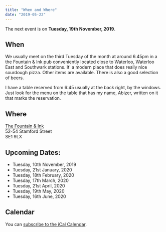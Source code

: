 ```yaml
---
title: "When and Where"
date: "2019-05-22"
---
```


The next event is on **Tuesday, 19th November, 2019**.

## When
We usually meet on the third Tuesday of the month at around 6.45pm in a the Fountain & Ink pub conveniently located close to Waterloo, Waterloo East and Southwark stations. It' a modern place that does really nice sourdough pizza. Other items are available. There is also a good selection of beers.

I have a table reserved from 6:45 usually at the back right, by the windows. Just look for the menu on the table that has my name, Abizer, written on it that marks the reservation.


## Where

[The Fountain & Ink](http://www.fountainandink.co.uk)</br>
52-54 Stamford Street</br>
SE1 9LX

## Upcoming Dates:

* Tuesday, 10th November, 2019
* Tuesday, 21st January, 2020
* Tuesday, 18th February, 2020
* Tuesday, 17th March, 2020
* Tuesday, 21st April, 2020
* Tuesday, 19th May, 2020
* Tuesday, 16th June, 2020


## Calendar

You can [subscribe to the iCal Calendar](webcal://p03-calendarws.icloud.com/ca/subscribe/1/eVtuCzY9Zg46tw0CtC3Sj7762GdUkJ3vEBDX5fHPmowFYc6Xg7RLgml2Bo-Ti9s4FjGi40O_ycWyEQdiD28NkKu5gKE4zBKK4VADmSeS5OI).